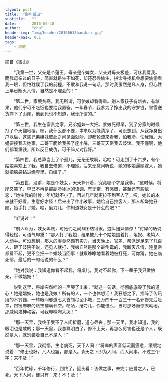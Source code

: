 ```yaml
---
layout: post
title:  "那年搬山"
subtitle:   ""  
date:       2016-06-18
author:     "chu"
header-img: "img/header/20160618banshan.jpg"
header-mask: 0.1
tags:
    - 收藏
---
```



摘自《搬山》

　　“我第一世，父亲是个藩王，母亲是个婢女，父亲对母亲极差，可疼我爱我。而我母亲过的日子，简直就是生不如死，却还忍辱偷生，拼命寻找机会想要偷偷看我一眼，但怕耽误了我的前程，不敢和我说一句话。那时我虽然是凡人身，但心性上早已断灭凡情，自然是不理会的！”

　　“第二世，家境贫寒，我无所谓，可爹娘却看得重。别人家孩子有新衣，有糖果，他们宁可不吃饭也要给我置备。一年春节，我爹为了挣出我的守岁钱，冒雪送货摔下了山崖，他到死也不知道，我无所谓的。”

　　“第三世，我生在富贵之家，兄弟姐妹一大把。爹娘死得早，到了分家的时候打了个天翻地覆。嘿，我什么都不要，本来以为能清净了，可没想到，从我净身出户以后，这些兄弟姐妹彼此之间见面就吵，却都轮流来看我，怕我冷，怕我饿。大姐要接我去她家，二哥干脆给我买了座小院，三哥天天带我去妓馆。我不懂啊，他们都看重钱，所以反目成仇，可干嘛又对我好。”

　　“第四世，我总算当上了个孤儿，无亲无故啊，哈哈！可走到了十六岁，有个姑娘喜欢上了我，我自去修道，不理她。后来无意间听说，她的爹娘逼她嫁人，她就把脑袋钻进绳套里，自缢了。”

　　“第五世，没爹，娘是个妓女，天天算计着，究竟哪个才是我爹。“这时候，将岸又笑了，早已不再是那副冷冰冰的语调，有无奈，有感慨，甚至还有些依恋：“她生我的时候，年纪就不小了，再过几年就更拉不到客人了，哎，她长的本来就不好看，生意好才怪！后来出了件小破事，她给自己拉客人，那人却嫌她丑陋，抬手打了她。喂，磨刀儿，你知道妓女是干什么的吧？”

　　“听说过！”

　　“别人以为，妓女卑贱，可她们之间却团结得很，这叫姐妹情深！”将岸的话说得轻松，可语气却重：“那人打了我娘，结果被几十个姑娘围着打，龟奴、老鸠人人动手。可没想到，那人的爹竟然颇有实力，当天晚上，官差、帮派足足来了几百人，砸了妓院不说，还见人就打，我娘自然是那个最倒霉的，我断灭凡情，连皇帝都看不起，更不会把一个娼妓当回事！就眼睁睁地看着她被打死，可你猜，她在临死前，最后的一句话说的什么？”

　　“她对我说：我知道你看不起我，将岸儿，我对不起你，下一辈子我只做娘亲，不做娼妓！”

　　说到这里，将岸突然哇的一声哭了出来：“就这一句话，彻彻底底毁了我的道心！她是娼妓，她也是我娘！所有的人，一个也休想活！我狂怒之下，捏碎了传讯用的木铃铛，一转眼间邪道七大首领尽至小城，三万四千一百三十一名邪修先后赶来，密密麻麻的法宝铺满长空。哈哈，磨刀儿，你能懂么，当时那场面惊天动地，那威风鬼神动容，可我却嚎啕大哭！”

　　“那一天里，我终于受不了人间折磨，道心尽丧；那一天里，我才知道，我的眼泪也是咸的；那一天里，我总算明白了，修不上天，再怎么厉害也还是个人，既然是人，就别装着自己不是人！”

　　“那一天里，我彻悟，生老病死，天下人间！”将岸的声音低沉而疲惫，缓缓地说着：“修士也好，凡人也罢，都是人。青天之下即为人间，而人间事，不过三个字：来不及！”

　　“百年忙碌，千年修行，到终了，回头看：该做之事，未完；应爱之人，已死。天下人间，便只有：来！不！及！”

